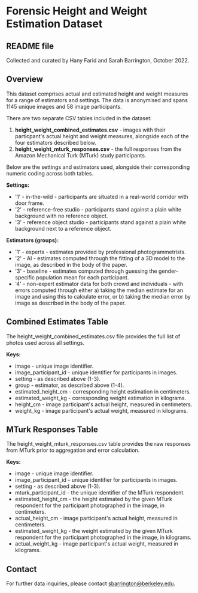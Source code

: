 # Forensic Height and Weight Estimation Dataset

## README file
Collected and curated by Hany Farid and Sarah Barrington, October 2022.

## Overview
This dataset comprises actual and estimated height and weight measures for a range of estimators and settings. The data is anonymised and spans 1145 unique images and 58 image participants.

There are two separate CSV tables included in the dataset:   
1. <b>height_weight_combined_estimates.csv</b> - images with their particpant's actual height and weight measures, alongside each of the four estimators described below.  
2. <b>height_weight_mturk_responses.csv</b> - the full responses from the Amazon Mechanical Turk (MTurk) study participants. 

Below are the settings and estimators used, alongside their corresponding numeric coding across both tables.    

<b>Settings:</b>  
* '1' - in-the-wild - participants are situated in a real-world corridor with door frame.  
* '2' - reference-free studio - participants stand against a plain white background with no reference object.  
* '3' - reference object studio - participants stand against a plain white background next to a reference object.  

<b>Estimators (groups):</b>   
- '1' - experts - estimates provided by professional photogrammetrists.  
- '2' - AI - estimates computed through the fitting of a 3D model to the image, as described in the body of the paper.  
- '3' - baseline - estimates computed through guessing the gender-specific population mean for each participant.  
- '4' - non-expert estimator data for both crowd and individuals - with errors computed through either a) taking the median estimate for an image and using this to calculate error, or b) taking the median error by image as described in the body of the paper.   

## Combined Estimates Table
The height_weight_combined_estimates.csv file provides the full list of photos used across all settings.

<b>Keys:</b>  
* image	- unique image identifier.  
* image_participant_id - unique identifier for participants in images.  
* setting	- as described above (1-3).  
* group	- estimator, as described above (1-4).  
* estimated_height_cm - corresponding height estimation in centimeters.	  
* estimated_weight_kg - corresponding weight estimation in kilograms.  	
* height_cm	- image participant's actual height, measured in centimeters.  
* weight_kg - image participant's actual weight, measured in kilograms.  


## MTurk Responses Table
The height_weight_mturk_responses.csv table provides the raw responses from MTurk prior to aggregation and error calculation.   

<b>Keys:</b>    
* image	- unique image identifier.  
* image_participant_id - unique identifier for participants in images.	  
* setting	- as described above (1-3).  
* mturk_participant_id - the unique identifier of the MTurk respondent.	  
* estimated_height_cm - the height estimated by the given MTurk respondent for the participant photographed in the image, in centimeters.	  
* actual_height_cm - image participant's actual height, measured in centimeters.  	
* estimated_weight_kg - the weight estimated by the given MTurk respondent for the participant photographed in the image, in kilograms.  
* actual_weight_kg - image participant's actual weight, measured in kilograms.  

## Contact
For further data inquiries, please contact sbarrington@berkeley.edu.



